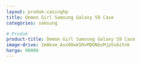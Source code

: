 ```yaml
---
layout: produk-casinghp
title: Demon Girl Samsung Galaxy S9 Case
categories: samsung

# Produk
product-title: Demon Girl Samsung Galaxy S9 Case
image-drive: 1mAkxm_Asx60wk5RvMDONbxMjp5xAztnk
harga: 90000
---
```

